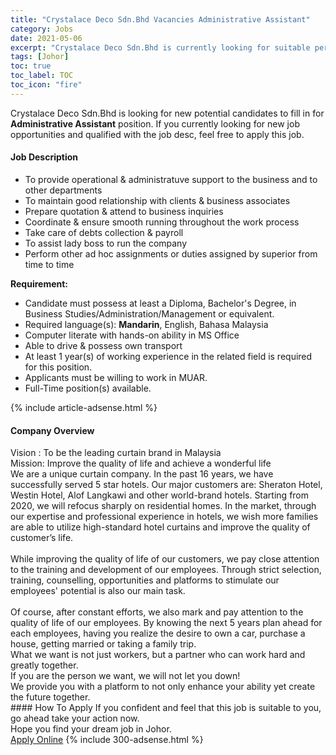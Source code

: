 ```yaml
---
title: "Crystalace Deco Sdn.Bhd Vacancies Administrative Assistant" 
category: Jobs 
date: 2021-05-06 
excerpt: "Crystalace Deco Sdn.Bhd is currently looking for suitable person to fill in the Administrative Assistant which based in Johor" 
tags: [Johor] 
toc: true 
toc_label: TOC 
toc_icon: "fire" 
--- 
```


<p>Crystalace Deco Sdn.Bhd is looking for new potential candidates to fill in for <b>Administrative Assistant</b> position. If you currently looking for new job opportunities and qualified with the job desc, feel free to apply this job.
</p><div><div><h4>Job Description</h4></div><div><div><span><div><ul><li>To provide operational &amp; administratuve support to the business and to other departments</li><li>To maintain good relationship with clients &amp; business associates</li><li>Prepare quotation &amp; attend to business inquiries</li><li>Coordinate &amp; ensure smooth running throughout the work process</li><li>Take care of debts collection &amp; payroll</li><li>To assist lady boss to run the company</li><li>Perform other ad hoc assignments or duties assigned by superior from time to time</li></ul><div><strong>Requirement:</strong></div><ul><li>Candidate must possess at least a Diploma, Bachelor's Degree, in Business Studies/Administration/Management or equivalent.</li><li>Required language(s): <strong>Mandarin</strong>, English, Bahasa Malaysia</li><li>Computer literate with hands-on ability in MS Office</li><li>Able to drive &amp; possess own transport</li><li>At least 1 year(s) of working experience in the related field is required for this position.</li><li>Applicants must be willing to work in MUAR.</li><li>Full-Time position(s) available.</li></ul></div></span></div></div></div> 
{% include article-adsense.html %} 
<div><div><h4>Company Overview</h4></div><div><div><span><div><div>
<div>
		Vision : To be the leading curtain brand in Malaysia</div>
<div>
		Mission: Improve the quality of life and achieve a wonderful life</div>
<div>
		We are a unique curtain company. In the past 16 years, we have successfully served 5 star hotels. Our major customers are: Sheraton Hotel, Westin Hotel, Alof Langkawi and other world-brand hotels. Starting from 2020, we will refocus sharply on residential homes. In the market, through our expertise and professional experience in hotels, we wish more families are able to utilize high-standard hotel curtains and improve the quality of customer&#8217;s life.</div>
<div>
<br>
		While improving the quality of life of our customers, we pay close attention to the training and development of our employees. Through strict selection, training, counselling, opportunities and platforms to stimulate our employees' potential is also our main task.</div>
<div>
<br>
		Of course, after constant efforts, we also mark and pay attention to the quality of life of our employees. By knowing the next 5 years plan ahead for each employees, having you realize the desire to own a car, purchase a house, getting married or taking a family trip.</div>
<div>
		What we want is not just workers, but a partner who can work hard and greatly together.</div>
<div>
		If you are the person we want, we will not let you down!</div>
<div>
		We provide you with a platform to not only enhance your ability yet create the future together.</div>
</div></div></span></div></div></div> 
#### How To Apply 
If you confident and feel that this job is suitable to you, go ahead take your action now. <br/> 
Hope you find your dream job in Johor. <br/> 
<a href="https://www.jobstreet.com.my/en/job/administrative-assistant-4557624?jobId=jobstreet-my-job-4557624&" class="btn btn--info" target="_blank" rel="nofollow noopenner">Apply Online</a> 
{% include 300-adsense.html %} 